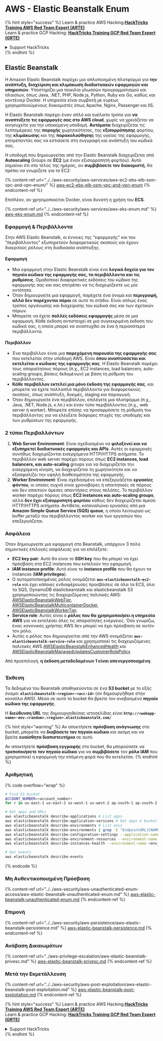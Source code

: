 # AWS - Elastic Beanstalk Enum

{% hint style="success" %}
Learn & practice AWS Hacking:<img src="/.gitbook/assets/image.png" alt="" data-size="line">[**HackTricks Training AWS Red Team Expert (ARTE)**](https://training.hacktricks.xyz/courses/arte)<img src="/.gitbook/assets/image.png" alt="" data-size="line">\
Learn & practice GCP Hacking: <img src="/.gitbook/assets/image (2).png" alt="" data-size="line">[**HackTricks Training GCP Red Team Expert (GRTE)**<img src="/.gitbook/assets/image (2).png" alt="" data-size="line">](https://training.hacktricks.xyz/courses/grte)

<details>

<summary>Support HackTricks</summary>

* Check the [**subscription plans**](https://github.com/sponsors/carlospolop)!
* **Join the** 💬 [**Discord group**](https://discord.gg/hRep4RUj7f) or the [**telegram group**](https://t.me/peass) or **follow** us on **Twitter** 🐦 [**@hacktricks\_live**](https://twitter.com/hacktricks\_live)**.**
* **Share hacking tricks by submitting PRs to the** [**HackTricks**](https://github.com/carlospolop/hacktricks) and [**HackTricks Cloud**](https://github.com/carlospolop/hacktricks-cloud) github repos.

</details>
{% endhint %}

## Elastic Beanstalk

Η Amazon Elastic Beanstalk παρέχει μια απλοποιημένη πλατφόρμα για **την ανάπτυξη, διαχείριση και κλιμάκωση διαδικτυακών εφαρμογών και υπηρεσιών**. Υποστηρίζει μια ποικιλία γλωσσών προγραμματισμού και πλαισίων, όπως Java, .NET, PHP, Node.js, Python, Ruby και Go, καθώς και κοντέινερ Docker. Η υπηρεσία είναι συμβατή με ευρέως χρησιμοποιούμενους διακομιστές όπως Apache, Nginx, Passenger και IIS.

Η Elastic Beanstalk παρέχει έναν απλό και ευέλικτο τρόπο για **να αναπτύξετε τις εφαρμογές σας στο AWS cloud**, χωρίς να χρειάζεται να ανησυχείτε για την υποκείμενη υποδομή. **Αυτόματα** διαχειρίζεται τις λεπτομέρειες της **παροχής** χωρητικότητας, της **εξισορρόπησης** φορτίου, της **κλιμάκωσης** και της **παρακολούθησης** της υγείας της εφαρμογής, επιτρέποντάς σας να εστιάσετε στη συγγραφή και ανάπτυξη του κώδικά σας.

Η υποδομή που δημιουργείται από την Elastic Beanstalk διαχειρίζεται από **Autoscaling** Groups σε **EC2** (με έναν εξισορροπητή φορτίου). Αυτό σημαίνει ότι στο τέλος της ημέρας, αν **συμβιβάσετε τον διακομιστή**, θα πρέπει να γνωρίζετε για το EC2:

{% content-ref url="../../aws-security/aws-services/aws-ec2-ebs-elb-ssm-vpc-and-vpn-enum/" %}
[aws-ec2-ebs-elb-ssm-vpc-and-vpn-enum](../../aws-security/aws-services/aws-ec2-ebs-elb-ssm-vpc-and-vpn-enum/)
{% endcontent-ref %}

Επιπλέον, αν χρησιμοποιείται Docker, είναι δυνατή η χρήση του **ECS**.

{% content-ref url="../../aws-security/aws-services/aws-eks-enum.md" %}
[aws-eks-enum.md](../../aws-security/aws-services/aws-eks-enum.md)
{% endcontent-ref %}

### Εφαρμογή & Περιβάλλοντα

Στην AWS Elastic Beanstalk, οι έννοιες της "εφαρμογής" και του "περιβάλλοντος" εξυπηρετούν διαφορετικούς σκοπούς και έχουν διακριτούς ρόλους στη διαδικασία ανάπτυξης.

#### Εφαρμογή

* Μια εφαρμογή στην Elastic Beanstalk είναι ένα **λογικό δοχείο για τον πηγαίο κώδικα της εφαρμογής σας, τα περιβάλλοντα και τις ρυθμίσεις**. Ομαδοποιεί διαφορετικές εκδόσεις του κώδικα της εφαρμογής σας και σας επιτρέπει να τις διαχειρίζεστε ως μία οντότητα.
* Όταν δημιουργείτε μια εφαρμογή, παρέχετε ένα όνομα και **περιγραφή, αλλά δεν παρέχονται πόροι** σε αυτό το στάδιο. Είναι απλώς ένας τρόπος οργάνωσης και διαχείρισης του κώδικά σας και των σχετικών πόρων.
* Μπορείτε να έχετε **πολλές εκδόσεις εφαρμογής** μέσα σε μια εφαρμογή. Κάθε έκδοση αντιστοιχεί σε μια συγκεκριμένη έκδοση του κώδικά σας, η οποία μπορεί να αναπτυχθεί σε ένα ή περισσότερα περιβάλλοντα.

#### Περιβάλλον

* Ένα περιβάλλον είναι μια **παρεχόμενη παρουσία της εφαρμογής σας** που εκτελείται στην υποδομή AWS. Είναι **όπου αναπτύσσεται και εκτελείται ο κώδικας της εφαρμογής σας**. Η Elastic Beanstalk παρέχει τους απαραίτητους πόρους (π.χ., EC2 instances, load balancers, auto-scaling groups, βάσεις δεδομένων) με βάση τη ρύθμιση του περιβάλλοντος.
* **Κάθε περιβάλλον εκτελεί μια μόνο έκδοση της εφαρμογής σας**, και μπορείτε να έχετε πολλαπλά περιβάλλοντα για διαφορετικούς σκοπούς, όπως ανάπτυξη, δοκιμές, staging και παραγωγή.
* Όταν δημιουργείτε ένα περιβάλλον, επιλέγετε μια πλατφόρμα (π.χ., Java, .NET, Node.js, κ.λπ.) και έναν τύπο περιβάλλοντος (π.χ., web server ή worker). Μπορείτε επίσης να προσαρμόσετε τη ρύθμιση του περιβάλλοντος για να ελέγξετε διάφορες πτυχές της υποδομής και των ρυθμίσεων της εφαρμογής.

### 2 τύποι Περιβαλλόντων

1. **Web Server Environment**: Είναι σχεδιασμένο να **φιλοξενεί και να εξυπηρετεί διαδικτυακές εφαρμογές και APIs**. Αυτές οι εφαρμογές συνήθως διαχειρίζονται εισερχόμενα HTTP/HTTPS αιτήματα. Το περιβάλλον web server παρέχει πόρους όπως **EC2 instances, load balancers, και auto-scaling** groups για να διαχειρίζεται την εισερχόμενη κίνηση, να διαχειρίζεται τη χωρητικότητα και να εξασφαλίζει την υψηλή διαθεσιμότητα της εφαρμογής.
2. **Worker Environment**: Είναι σχεδιασμένο να επεξεργάζεται **εργασίες φόντου**, οι οποίες συχνά είναι χρονοβόρες ή απαιτητικές σε πόρους και δεν απαιτούν άμεσες απαντήσεις στους πελάτες. Το περιβάλλον worker παρέχει πόρους όπως **EC2 instances και auto-scaling groups**, αλλά **δεν έχει εξισορροπητή φορτίου** καθώς δεν διαχειρίζεται άμεσα HTTP/HTTPS αιτήματα. Αντίθετα, καταναλώνει εργασίες από μια **Amazon Simple Queue Service (SQS) queue**, η οποία λειτουργεί ως buffer μεταξύ του περιβάλλοντος worker και των εργασιών που επεξεργάζεται.

### Ασφάλεια

Όταν δημιουργείτε μια εφαρμογή στο Beanstalk, υπάρχουν 3 πολύ σημαντικές επιλογές ασφάλειας για να επιλέξετε:

* **EC2 key pair**: Αυτό θα είναι το **SSH key** που θα μπορεί να έχει πρόσβαση στα EC2 instances που εκτελούν την εφαρμογή.
* **IAM instance profile**: Αυτό είναι το **instance profile** που θα έχουν τα instances (**IAM privileges**).
* Ο αυτοματοποιημένος ρόλος ονομάζεται **`aws-elasticbeanstalk-ec2-role`** και έχει κάποιες ενδιαφέρουσες προσβάσεις σε όλα τα ECS, όλα τα SQS, DynamoDB elasticbeanstalk και elasticbeanstalk S3 χρησιμοποιώντας τις διαχειριζόμενες πολιτικές AWS: [AWSElasticBeanstalkWebTier](https://us-east-1.console.aws.amazon.com/iam/home#/policies/arn:aws:iam::aws:policy/AWSElasticBeanstalkWebTier), [AWSElasticBeanstalkMulticontainerDocker](https://us-east-1.console.aws.amazon.com/iam/home#/policies/arn:aws:iam::aws:policy/AWSElasticBeanstalkMulticontainerDocker), [AWSElasticBeanstalkWorkerTier](https://us-east-1.console.aws.amazon.com/iam/home#/policies/arn:aws:iam::aws:policy/AWSElasticBeanstalkWorkerTier).
* **Service role**: Αυτός είναι ο **ρόλος που θα χρησιμοποιήσει η υπηρεσία AWS** για να εκτελέσει όλες τις απαραίτητες ενέργειες. Όσο γνωρίζω, ένας κανονικός χρήστης AWS δεν μπορεί να έχει πρόσβαση σε αυτόν τον ρόλο.
* Αυτός ο ρόλος που δημιουργείται από την AWS ονομάζεται **`aws-elasticbeanstalk-service-role`** και χρησιμοποιεί τις διαχειριζόμενες πολιτικές AWS [AWSElasticBeanstalkEnhancedHealth](https://us-east-1.console.aws.amazon.com/iam/home#/policies/arn:aws:iam::aws:policy/service-role/AWSElasticBeanstalkEnhancedHealth) και [AWSElasticBeanstalkManagedUpdatesCustomerRolePolicy](https://us-east-1.console.aws.amazon.com/iamv2/home?region=us-east-1#/roles/details/aws-elasticbeanstalk-service-role?section=permissions)

Από προεπιλογή, **η έκδοση μεταδεδομένων 1 είναι απενεργοποιημένη**:

<figure><img src="../../../.gitbook/assets/image (18) (1) (2).png" alt=""><figcaption></figcaption></figure>

### Έκθεση

Τα δεδομένα του Beanstalk αποθηκεύονται σε ένα **S3 bucket** με το εξής όνομα: **`elasticbeanstalk-<region>-<acc-id>`** (αν δημιουργήθηκε στην κονσόλα AWS). Μέσα σε αυτό το bucket θα βρείτε τον ανεβασμένο **πηγαίο κώδικα της εφαρμογής**.

Η **διεύθυνση URL** της δημιουργηθείσας ιστοσελίδας είναι **`http://<webapp-name>-env.<random>.<region>.elasticbeanstalk.com/`**

{% hint style="warning" %}
Αν αποκτήσετε **πρόσβαση ανάγνωσης** στο bucket, μπορείτε να **διαβάσετε τον πηγαίο κώδικα** και ακόμη και να βρείτε **ευαίσθητα διαπιστευτήρια** σε αυτό.

Αν αποκτήσετε **πρόσβαση εγγραφής** στο bucket, θα μπορούσατε να **τροποποιήσετε τον πηγαίο κώδικα** για να **συμβιβάσετε** τον **ρόλο IAM** που χρησιμοποιεί η εφαρμογή την επόμενη φορά που θα εκτελείται.
{% endhint %}

### Αριθμητική

{% code overflow="wrap" %}
```bash
# Find S3 bucket
ACCOUNT_NUMBER=<account_number>
for r in us-east-1 us-east-2 us-west-1 us-west-2 ap-south-1 ap-south-2 ap-northeast-1 ap-northeast-2 ap-northeast-3 ap-southeast-1 ap-southeast-2 ap-southeast-3 ca-central-1 eu-central-1 eu-central-2 eu-west-1 eu-west-2 eu-west-3 eu-north-1 sa-east-1 af-south-1 ap-east-1 eu-south-1 eu-south-2 me-south-1 me-central-1; do aws s3 ls elasticbeanstalk-$r-$ACCOUNT_NUMBER 2>/dev/null && echo "Found in: elasticbeanstalk-$r-$ACCOUNT_NUMBER"; done

# Get apps and URLs
aws elasticbeanstalk describe-applications # List apps
aws elasticbeanstalk describe-application-versions # Get apps & bucket name with source code
aws elasticbeanstalk describe-environments # List envs
aws elasticbeanstalk describe-environments | grep -E "EndpointURL|CNAME"
aws elasticbeanstalk describe-configuration-settings --application-name <app_name> --environment-name <env_name>
aws elasticbeanstalk describe-environment-resources --environment-name <env_name> # Get env info such as SQS used queues
aws elasticbeanstalk describe-instances-health --environment-name <env_name> # Get the instances of an environment

# Get events
aws elasticbeanstalk describe-events
```
{% endcode %}

### Μη Αυθεντικοποιημένη Πρόσβαση

{% content-ref url="../../aws-security/aws-unauthenticated-enum-access/aws-elastic-beanstalk-unauthenticated-enum.md" %}
[aws-elastic-beanstalk-unauthenticated-enum.md](../../aws-security/aws-unauthenticated-enum-access/aws-elastic-beanstalk-unauthenticated-enum.md)
{% endcontent-ref %}

### Επιμονή

{% content-ref url="../../aws-security/aws-persistence/aws-elastic-beanstalk-persistence.md" %}
[aws-elastic-beanstalk-persistence.md](../../aws-security/aws-persistence/aws-elastic-beanstalk-persistence.md)
{% endcontent-ref %}

### Ανάβαση Δικαιωμάτων

{% content-ref url="../aws-privilege-escalation/aws-elastic-beanstalk-privesc.md" %}
[aws-elastic-beanstalk-privesc.md](../aws-privilege-escalation/aws-elastic-beanstalk-privesc.md)
{% endcontent-ref %}

### Μετά την Εκμετάλλευση

{% content-ref url="../../aws-security/aws-post-exploitation/aws-elastic-beanstalk-post-exploitation.md" %}
[aws-elastic-beanstalk-post-exploitation.md](../../aws-security/aws-post-exploitation/aws-elastic-beanstalk-post-exploitation.md)
{% endcontent-ref %}

{% hint style="success" %}
Learn & practice AWS Hacking:<img src="/.gitbook/assets/image.png" alt="" data-size="line">[**HackTricks Training AWS Red Team Expert (ARTE)**](https://training.hacktricks.xyz/courses/arte)<img src="/.gitbook/assets/image.png" alt="" data-size="line">\
Learn & practice GCP Hacking: <img src="/.gitbook/assets/image (2).png" alt="" data-size="line">[**HackTricks Training GCP Red Team Expert (GRTE)**<img src="/.gitbook/assets/image (2).png" alt="" data-size="line">](https://training.hacktricks.xyz/courses/grte)

<details>

<summary>Support HackTricks</summary>

* Check the [**subscription plans**](https://github.com/sponsors/carlospolop)!
* **Join the** 💬 [**Discord group**](https://discord.gg/hRep4RUj7f) or the [**telegram group**](https://t.me/peass) or **follow** us on **Twitter** 🐦 [**@hacktricks\_live**](https://twitter.com/hacktricks\_live)**.**
* **Share hacking tricks by submitting PRs to the** [**HackTricks**](https://github.com/carlospolop/hacktricks) and [**HackTricks Cloud**](https://github.com/carlospolop/hacktricks-cloud) github repos.

</details>
{% endhint %}
